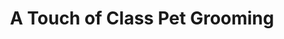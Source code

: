 ---
title: "A Touch of Class Pet Grooming"
url: /apache-junction/a-touch-of-class-pet-grooming/
shop: pet grooming
---